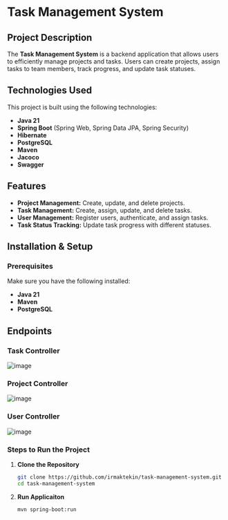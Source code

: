 # Task Management System  

## Project Description  
The **Task Management System** is a backend application that allows users to efficiently manage projects and tasks. Users can create projects, assign tasks to team members, track progress, and update task statuses.  

## Technologies Used  
This project is built using the following technologies:  
- **Java 21**  
- **Spring Boot** (Spring Web, Spring Data JPA, Spring Security)  
- **Hibernate**  
- **PostgreSQL**  
- **Maven**
- **Jacoco**
- **Swagger**

## Features  
- **Project Management:** Create, update, and delete projects.  
- **Task Management:** Create, assign, update, and delete tasks.  
- **User Management:** Register users, authenticate, and assign tasks.  
- **Task Status Tracking:** Update task progress with different statuses.  

## Installation & Setup  

### Prerequisites  
Make sure you have the following installed:  
- **Java 21**  
- **Maven**  
- **PostgreSQL**

## Endpoints
### Task Controller
![image](https://github.com/user-attachments/assets/e588a940-9cf6-4433-bbba-5e39b5e8bab1)

### Project Controller
![image](https://github.com/user-attachments/assets/57e7571f-5f79-4be3-acbc-f5b02290d50a)

### User Controller
![image](https://github.com/user-attachments/assets/7f69f90d-25b5-401c-a73b-a17f25354024)



### Steps to Run the Project  

1. **Clone the Repository**  
   ```sh
   git clone https://github.com/irmaktekin/task-management-system.git
   cd task-management-system

2. **Run Applicaiton**
   ```sh
   mvn spring-boot:run
